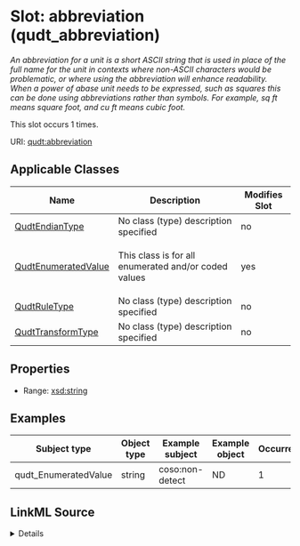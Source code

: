 

# Slot: abbreviation (qudt_abbreviation)


_An abbreviation for a unit is a short ASCII string that is used in place of the full name for the unit in contexts where non-ASCII characters would be problematic, or where using the abbreviation will enhance readability. When a power of abase unit needs to be expressed, such as squares this can be done using abbreviations rather than symbols. For example, <em>sq ft</em> means <em>square foot</em>, and <em>cu ft</em> means <em>cubic foot</em>._






This slot occurs 1 times.


URI: [qudt:abbreviation](http://qudt.org/schema/qudt/abbreviation)



<!-- no inheritance hierarchy -->





## Applicable Classes

| Name | Description | Modifies Slot |
| --- | --- | --- |
| [QudtEndianType](../classes/QudtEndianType.md) | No class (type) description specified |  no  |
| [QudtEnumeratedValue](../classes/QudtEnumeratedValue.md) | <p>This class is for all enumerated and/or coded values |  yes  |
| [QudtRuleType](../classes/QudtRuleType.md) | No class (type) description specified |  no  |
| [QudtTransformType](../classes/QudtTransformType.md) | No class (type) description specified |  no  |







## Properties

* Range: [xsd:string](http://www.w3.org/2001/XMLSchema#string)






## Examples

| Subject type | Object type | Example subject | Example object | Occurrences |
| --- | --- | --- | --- | --- |
| qudt_EnumeratedValue | string | coso:non-detect | ND | 1 |




## LinkML Source

<details>

```yaml
name: qudt_abbreviation
annotations:
  count:
    tag: count
    value: 1
description: An abbreviation for a unit is a short ASCII string that is used in place
  of the full name for the unit in contexts where non-ASCII characters would be problematic,
  or where using the abbreviation will enhance readability. When a power of abase
  unit needs to be expressed, such as squares this can be done using abbreviations
  rather than symbols. For example, <em>sq ft</em> means <em>square foot</em>, and
  <em>cu ft</em> means <em>cubic foot</em>.
title: abbreviation
examples:
- object:
    example_object: ND
    example_object_type: string
    example_predicate: qudt:abbreviation
    example_subject: coso:non-detect
    example_subject_type: qudt_EnumeratedValue
from_schema: sawgraph-kg
source: http://qudt.org/2.1/schema/qudt
rank: 1000
slot_uri: qudt:abbreviation
alias: qudt_abbreviation
domain_of:
- qudt_EnumeratedValue
range: string

```
</details>